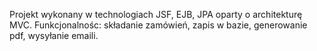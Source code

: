 Projekt wykonany w technologiach JSF, EJB, JPA oparty o architekturę MVC.
Funkcjonalnośc: składanie zamówień, zapis w bazie, generowanie pdf, wysyłanie emaili.
